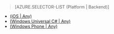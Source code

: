 > [AZURE.SELECTOR-LIST (Platform | Backend)]
- [(iOS | Any)](/fr-FR/documentation/articles/mobile-services-ios-handling-conflicts-offline-data)
- [(Windows Universal C# | Any)](/fr-FR/documentation/articles/mobile-services-windows-store-dotnet-handling-conflicts-offline-data)
- [(Windows Phone | Any)](/fr-FR/documentation/articles/mobile-services-windows-phone-handling-conflicts-offline-data)


<!--HONumber=42-->
